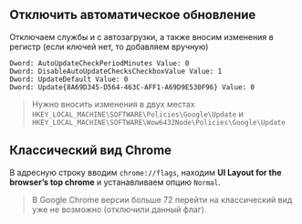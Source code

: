 ## Отключить автоматическое обновление

Отключаем службы и с автозагрузки, а также вносим изменения в регистр (если ключей нет, то добавляем вручную)

```
Dword: AutoUpdateCheckPeriodMinutes Value: 0
Dword: DisableAutoUpdateChecksCheckboxValue Value: 1
Dword: UpdateDefault Value: 0
Dword: Update{8A69D345-D564-463C-AFF1-A69D9E530F96} Value: 0
```

> Нужно вносить изменения в двух местах `HKEY_LOCAL_MACHINE\SOFTWARE\Policies\Google\Update` и `HKEY_LOCAL_MACHINE\SOFTWARE\Wow6432Node\Policies\Google\Update`

## Классический вид Chrome

В адресную строку вводим `chrome://flags`, находим **UI Layout for the browser’s top chrome** и устанавливаем опцию `Normal`.

> В Google Chrome версии больше 72 перейти на классический вид уже не возможно (отключили данный флаг).